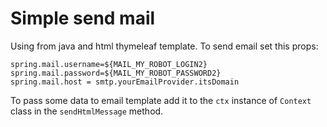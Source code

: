 #  Simple send mail
Using from  java and html thymeleaf template. To send email set this props:

    spring.mail.username=${MAIL_MY_ROBOT_LOGIN2}
    spring.mail.password=${MAIL_MY_ROBOT_PASSWORD2}
    spring.mail.host = smtp.yourEmailProvider.itsDomain

To pass some data to email template add it to the `ctx` instance of `Context` class in the `sendHtmlMessage` method.
